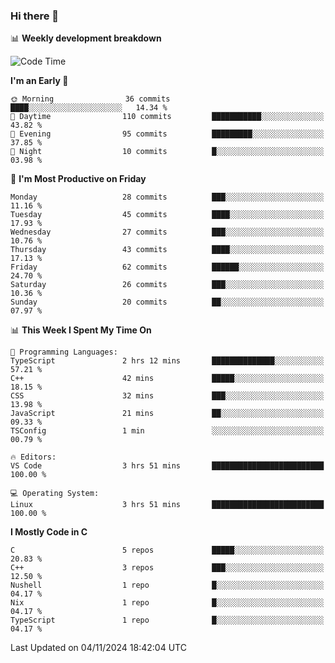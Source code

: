 ### Hi there 👋

📊 **Weekly development breakdown**
<!--START_SECTION:waka-->
![Code Time](http://img.shields.io/badge/Code%20Time-249%20hrs%2011%20mins-blue)

**I'm an Early 🐤** 

```text
🌞 Morning                36 commits          ████░░░░░░░░░░░░░░░░░░░░░   14.34 % 
🌆 Daytime                110 commits         ███████████░░░░░░░░░░░░░░   43.82 % 
🌃 Evening                95 commits          █████████░░░░░░░░░░░░░░░░   37.85 % 
🌙 Night                  10 commits          █░░░░░░░░░░░░░░░░░░░░░░░░   03.98 % 
```
📅 **I'm Most Productive on Friday** 

```text
Monday                   28 commits          ███░░░░░░░░░░░░░░░░░░░░░░   11.16 % 
Tuesday                  45 commits          ████░░░░░░░░░░░░░░░░░░░░░   17.93 % 
Wednesday                27 commits          ███░░░░░░░░░░░░░░░░░░░░░░   10.76 % 
Thursday                 43 commits          ████░░░░░░░░░░░░░░░░░░░░░   17.13 % 
Friday                   62 commits          ██████░░░░░░░░░░░░░░░░░░░   24.70 % 
Saturday                 26 commits          ███░░░░░░░░░░░░░░░░░░░░░░   10.36 % 
Sunday                   20 commits          ██░░░░░░░░░░░░░░░░░░░░░░░   07.97 % 
```


📊 **This Week I Spent My Time On** 

```text
💬 Programming Languages: 
TypeScript               2 hrs 12 mins       ██████████████░░░░░░░░░░░   57.21 % 
C++                      42 mins             █████░░░░░░░░░░░░░░░░░░░░   18.15 % 
CSS                      32 mins             ███░░░░░░░░░░░░░░░░░░░░░░   13.98 % 
JavaScript               21 mins             ██░░░░░░░░░░░░░░░░░░░░░░░   09.33 % 
TSConfig                 1 min               ░░░░░░░░░░░░░░░░░░░░░░░░░   00.79 % 

🔥 Editors: 
VS Code                  3 hrs 51 mins       █████████████████████████   100.00 % 

💻 Operating System: 
Linux                    3 hrs 51 mins       █████████████████████████   100.00 % 
```

**I Mostly Code in C** 

```text
C                        5 repos             █████░░░░░░░░░░░░░░░░░░░░   20.83 % 
C++                      3 repos             ███░░░░░░░░░░░░░░░░░░░░░░   12.50 % 
Nushell                  1 repo              █░░░░░░░░░░░░░░░░░░░░░░░░   04.17 % 
Nix                      1 repo              █░░░░░░░░░░░░░░░░░░░░░░░░   04.17 % 
TypeScript               1 repo              █░░░░░░░░░░░░░░░░░░░░░░░░   04.17 % 
```




 Last Updated on 04/11/2024 18:42:04 UTC
<!--END_SECTION:waka-->
<!--
**R-enanVieira/R-enanVieira** is a ✨ _special_ ✨ repository because its `README.md` (this file) appears on your GitHub profile.

Here are some ideas to get you started:

- 🔭 I’m currently working on ...
- 🌱 I’m currently learning ...
- 👯 I’m looking to collaborate on ...
- 🤔 I’m looking for help with ...
- 💬 Ask me about ...
- 📫 How to reach me: ...
- 😄 Pronouns: ...
- ⚡ Fun fact: ...
-->
